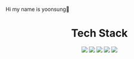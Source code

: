 Hi my name is yoonsung👋

<h1 align="center">Tech Stack</h1>
<div align="center" style=display: flex>
  <img src="https://img.shields.io/badge/Python-3766AB?style=flat-square&logo=Python&logoColor=white"/>
  <img src="https://img.shields.io/badge/Java-db4237?style=flat-square&logo=Java&logoColor=white"/>
  <img src="https://img.shields.io/badge/javascript-e3d730?style=flat-square&logo=javascript&logoColor=white"/>
  <img src="https://img.shields.io/badge/Spring-36d670?style=flat-square&logo=Spring&logoColor=white"/>
  <img src="https://img.shields.io/badge/PHP-3089e3?style=flat-square&logo=PHP&logoColor=white"/>
</div>

<!---
sinhyez/sinhyez is a ✨ special ✨ repository because its `README.md` (this file) appears on your GitHub profile.
You can click the Preview link to take a look at your changes.
--->
